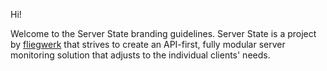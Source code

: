 Hi!

Welcome to the Server State branding guidelines. Server State is a project by [fliegwerk](https://www.fliegwerk.com) that strives to create an API-first, fully modular server monitoring solution that adjusts to the individual clients' needs.